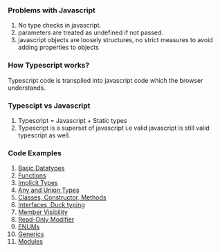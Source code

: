 ### Problems with Javascript
1. No type checks in javascript.
1. parameters are treated as undefined if not passed.
1. javascript objects are loosely structures, no strict measures to avoid adding properties to objects

### How Typescript works?
Typescript code is transpiled into javascript code which the browser understands.

### Typescipt vs Javascript
1. Typescript = Javascript + Static types
1. Typescript is a superset of javascript i.e valid javascript is still valid typescript as well.

### Code Examples
1. [Basic Datatypes](./hello-world.ts)
1. [Functions](./functions-basics.ts)
1. [Implicit Types](./implicit-types.ts)
1. [Any and Union Types](./any-and-union.ts)
1. [Classes, Constructor, Methods](./class-basics.ts)
1. [Interfaces, Duck typing](./interface-basics.ts)
1. [Member Visibility](./member-visibility.ts)
1. [Read-Only Modifier](./readonly-modifier.ts)
1. [ENUMs](./enum.ts)
1. [Generics](./generics.ts)
1. [Modules](./modules.ts)